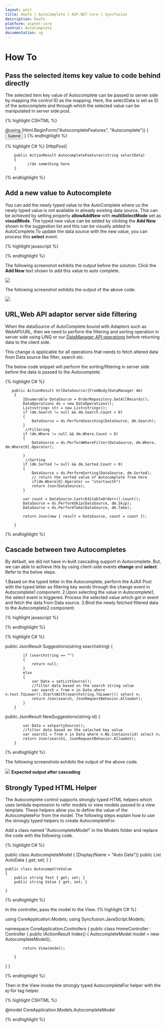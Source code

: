 ```yaml
---
layout: post
title: HowTo | AutoComplete | ASP.NET Core | Syncfusion
description: HowTo
platform: aspnet-core
control: AutoComplete
documentation: ug
---
```

# How To

## Pass the selected items key value to code behind directly

The selected item key value of Autocomplete can be passed to server side by mapping the control ID as the mapping. Here, the selectData is set as ID of the autocomplete and through which the selected value can be manipulated in server side post.

{% highlight CSHTML %}

@using (Html.BeginForm("AutocompleteFeatures", "Autocomplete"))
{
<ej-autocomplete id="selectData" filter-type="Contains" show-popup-button="true" enable-auto-fill="true" width="50%" watermark-text="Select value"> 
                <e-datamanager url="DataSource" adaptor="UrlAdaptor"></e-datamanager>
                <e-autocomplete-fields text="Title" key="Id" />
            </ej-autocomplete>
    <input class="button" id="submit" type="submit" value="Submit" />
}
{% endhighlight %}

{% highlight C# %}
[HttpPost]

        public ActionResult AutocompleteFeatures(string selectData)
        {
              //do something here
        }

{% endhighlight %}

## Add a new value to Autocomplete

You can add the newly typed value to the AutoComplete where us the newly typed value is not available in already existing data source. This can be achieved by setting property **allowAddNew** with **multiSelectMode** set as **visualMode**. The typed new value can be added by clicking the **Add New** shown in the suggestion list and this can be visually added to AutoComplete.To update the data source with the new value, you can process this **select** event.

{% highlight javascript %}
<script>

  function onSelect(args) {

        if (args.text.indexOf('Add New') >= 0) {
           //separate the value
            var newval = args.text.replace('(Add new)', ''); 
            //push the value to datasource
            this.model.dataSource.push({ text: newval.trim()});
            this._doneRemaining();
            this.option("value", newval.trim())
        }
    }

</script>

{% endhighlight %}

The following screenshot exhibits the output before the solution. Click the **Add New** text shown to add this value to auto complete.

![](Howto_images/addnew1_img.png)

The following screenshot exhibits the output of the above code.

![](Howto_images/addnew2_img.png)

## URL,Web API adaptor server side filtering

When the dataSource of AutoComplete bound with Adaptors such as WebAPI/URL, then we need to perform the filtering and sorting operation in server side using LINQ or our [DataManager API operations](https://www.syncfusion.com/kb/4300/server-side-api-for-datamanager-operations) before returning data to the client side.

This change is applicable for all operations that needs to fetch altered data from Data source like filter, search etc.

The below code snippet will perform the sorting/filtering in server side before the data is passed to the Autocomplete.

{% highlight C# %}

       public ActionResult UrlDataSource([FromBody]DataManager dm)
        {
            IEnumerable DataSource = OrderRepository.GetAllRecords();
            DataOperations ds = new DataOperations();
            List<string> str = new List<string>();
            if (dm.Search != null && dm.Search.Count > 0)
            {
                DataSource = ds.PerformSearching(DataSource, dm.Search);
            }
             //Filtering 
            if (dm.Where != null && dm.Where.Count > 0)
            {
                DataSource = ds.PerformWhereFilter(DataSource, dm.Where, dm.Where[0].Operator);

            }
             //Sorting
            if (dm.Sorted != null && dm.Sorted.Count > 0)
            {
                DataSource = ds.PerformSorting(DataSource, dm.Sorted);
                // return the sorted value of Autocomplete from here
                if(dm.Where[0].Operator == "startswith")
                return Json(DataSource);
            }

            var count = DataSource.Cast<EditableOrder>().Count();
            DataSource = ds.PerformSkip(DataSource, dm.Skip);
            DataSource = ds.PerformTake(DataSource, dm.Take);

            return Json(new { result = DataSource, count = count });

        }

{% endhighlight %}

## Cascade between two Autocompletes

By default, we did not have in-built cascading support in Autocomplete. But, we can able to achieve this by using client-side events **change** and **select**. Refer to the below steps.

1.Based on the typed letter in the Autocomplete, perform the AJAX Post with the typed letter as filtering key words through the change event in Autocomplete1 component.
2.Upon selecting the value in Autocomplete1, the select event is triggered. Process the selected value which got in event and fetch the data from Data source.
3.Bind the newly fetched filtered data to the Autocomplete2 component.

{% highlight javascript %}

<script>

function onChange(args) {

            $.ajax({
                url: "/Autocomplete/Suggestions",
                data: { searchstring: args.value },
                type: 'POST',
                dataType: "json",
                success: function (response) {
                    var ac = $("#search1").ejAutocomplete("instance");
                    if (response != null && response.length) {
                        ac.suggestionListItems = response;
                        ac._doneRemaining();
                    } else
                        ac._hideResult();

                }

            });
        }

     function onSelect(args) {

            $.ajax({
                url: "/Autocomplete/NewSuggestions",
                data: { id: args.key },
                dataType: "json",
                success: function (result) {
                    var data = eval(result);
                    var obj = $('#search2').data("ejAutocomplete");
                    obj.setModel({
                        dataSource: data, enabled: true, watermarkText: "Select a party",
                    });
                }
            });
        }

</script>

{% endhighlight %}

{% highlight C# %}

 public JsonResult Suggestions(string searchstring)
        {

            if (searchstring == "")
            {
                return null;
            }
            else
            {
                var Data = setListSource();
                //filter data based on the search string value
                var search = from n in Data where n.text.ToLower().StartsWith(searchstring.ToLower()) select n;
                return Json(search, JsonRequestBehavior.AllowGet);
            }
        }

  public JsonResult NewSuggestions(string id)
        {

            var Data = setpartySource();
            //filter data based on the selected key value
            var search1 = from n in Data where n.No.Contains(id) select n;
            return Json(search1, JsonRequestBehavior.AllowGet);
        }

{% endhighlight %}

The following screenshots exhibits the output of the above code.


![](Howto_images/cascading_img.png)
**Expected output after cascading**

## Strongly Typed HTML Helper

The Autocomplete control supports strongly typed HTML helpers which uses lambda expression to refer models or view models passed to a view template. These helpers allow you to define the value of the AutocompleteFor from the model. The following steps explain how to use the strongly typed helpers to create AutocompleteFor.

Add a class named &quot;AutocompleteModel&quot; in the Models folder and replace the code with the following code.

{% highlight C# %}

public class AutocompleteModel
    {
        [Display(Name = "Auto Data")]
        public List<AutocompelteValue> AutoData { get; set; }
    }

    public class AutocompelteValue
    {
        public string Text { get; set; }
        public string Value { get; set; }

    }

{% endhighlight %}

In the controller, pass the model to the View.
{% highlight C# %}

using CoreApplication.Models;
using Syncfusion.JavaScript.Models;

namespace CoreApplication.Controllers
{
    public class HomeController : Controller
    {
        public IActionResult Index()
        {
            AutocompleteModel model = new AutocompleteModel();

            return View(model);

        }
   }
}

{% endhighlight %}

Then in the View invoke the strongly typed AutocompleteFor helper with the ej-for tag helper.

{% highlight CSHTML %}

@model CoreApplication.Models.AutocompleteModel

<ej-autocomplete id="Autocomplete" ej-for="@Model.AutoData" datasource="ViewBag.datasource" filter-type="Contains" show-popup-button="true" enable-auto-fill="true" width="50%" watermark-text="Select value">
    <e-autocomplete-fields text="Text" key="Value" />
</ej-autocomplete>

{% endhighlight %}